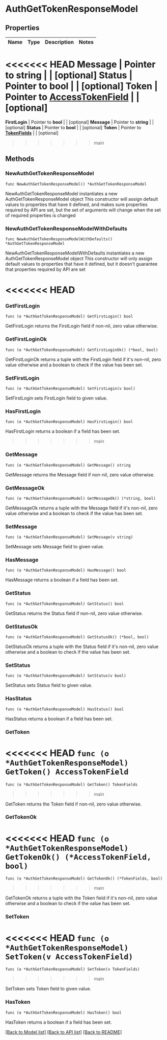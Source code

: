 # AuthGetTokenResponseModel

## Properties

Name | Type | Description | Notes
------------ | ------------- | ------------- | -------------
<<<<<<< HEAD
**Message** | Pointer to **string** |  | [optional] 
**Status** | Pointer to **bool** |  | [optional] 
**Token** | Pointer to [**AccessTokenField**](AccessTokenField.md) |  | [optional] 
=======
**FirstLogin** | Pointer to **bool** |  | [optional] 
**Message** | Pointer to **string** |  | [optional] 
**Status** | Pointer to **bool** |  | [optional] 
**Token** | Pointer to [**TokenFields**](TokenFields.md) |  | [optional] 
>>>>>>> main

## Methods

### NewAuthGetTokenResponseModel

`func NewAuthGetTokenResponseModel() *AuthGetTokenResponseModel`

NewAuthGetTokenResponseModel instantiates a new AuthGetTokenResponseModel object
This constructor will assign default values to properties that have it defined,
and makes sure properties required by API are set, but the set of arguments
will change when the set of required properties is changed

### NewAuthGetTokenResponseModelWithDefaults

`func NewAuthGetTokenResponseModelWithDefaults() *AuthGetTokenResponseModel`

NewAuthGetTokenResponseModelWithDefaults instantiates a new AuthGetTokenResponseModel object
This constructor will only assign default values to properties that have it defined,
but it doesn't guarantee that properties required by API are set

<<<<<<< HEAD
=======
### GetFirstLogin

`func (o *AuthGetTokenResponseModel) GetFirstLogin() bool`

GetFirstLogin returns the FirstLogin field if non-nil, zero value otherwise.

### GetFirstLoginOk

`func (o *AuthGetTokenResponseModel) GetFirstLoginOk() (*bool, bool)`

GetFirstLoginOk returns a tuple with the FirstLogin field if it's non-nil, zero value otherwise
and a boolean to check if the value has been set.

### SetFirstLogin

`func (o *AuthGetTokenResponseModel) SetFirstLogin(v bool)`

SetFirstLogin sets FirstLogin field to given value.

### HasFirstLogin

`func (o *AuthGetTokenResponseModel) HasFirstLogin() bool`

HasFirstLogin returns a boolean if a field has been set.

>>>>>>> main
### GetMessage

`func (o *AuthGetTokenResponseModel) GetMessage() string`

GetMessage returns the Message field if non-nil, zero value otherwise.

### GetMessageOk

`func (o *AuthGetTokenResponseModel) GetMessageOk() (*string, bool)`

GetMessageOk returns a tuple with the Message field if it's non-nil, zero value otherwise
and a boolean to check if the value has been set.

### SetMessage

`func (o *AuthGetTokenResponseModel) SetMessage(v string)`

SetMessage sets Message field to given value.

### HasMessage

`func (o *AuthGetTokenResponseModel) HasMessage() bool`

HasMessage returns a boolean if a field has been set.

### GetStatus

`func (o *AuthGetTokenResponseModel) GetStatus() bool`

GetStatus returns the Status field if non-nil, zero value otherwise.

### GetStatusOk

`func (o *AuthGetTokenResponseModel) GetStatusOk() (*bool, bool)`

GetStatusOk returns a tuple with the Status field if it's non-nil, zero value otherwise
and a boolean to check if the value has been set.

### SetStatus

`func (o *AuthGetTokenResponseModel) SetStatus(v bool)`

SetStatus sets Status field to given value.

### HasStatus

`func (o *AuthGetTokenResponseModel) HasStatus() bool`

HasStatus returns a boolean if a field has been set.

### GetToken

<<<<<<< HEAD
`func (o *AuthGetTokenResponseModel) GetToken() AccessTokenField`
=======
`func (o *AuthGetTokenResponseModel) GetToken() TokenFields`
>>>>>>> main

GetToken returns the Token field if non-nil, zero value otherwise.

### GetTokenOk

<<<<<<< HEAD
`func (o *AuthGetTokenResponseModel) GetTokenOk() (*AccessTokenField, bool)`
=======
`func (o *AuthGetTokenResponseModel) GetTokenOk() (*TokenFields, bool)`
>>>>>>> main

GetTokenOk returns a tuple with the Token field if it's non-nil, zero value otherwise
and a boolean to check if the value has been set.

### SetToken

<<<<<<< HEAD
`func (o *AuthGetTokenResponseModel) SetToken(v AccessTokenField)`
=======
`func (o *AuthGetTokenResponseModel) SetToken(v TokenFields)`
>>>>>>> main

SetToken sets Token field to given value.

### HasToken

`func (o *AuthGetTokenResponseModel) HasToken() bool`

HasToken returns a boolean if a field has been set.


[[Back to Model list]](../README.md#documentation-for-models) [[Back to API list]](../README.md#documentation-for-api-endpoints) [[Back to README]](../README.md)


